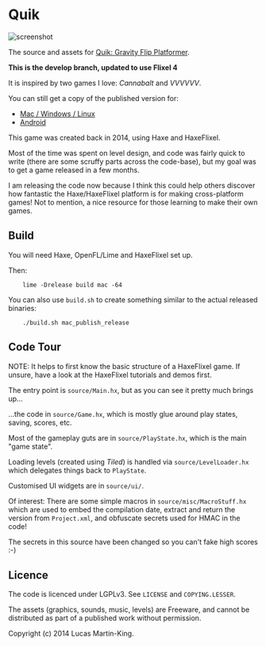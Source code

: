 Quik
====

![screenshot](https://img.itch.zone/aW1hZ2UvMTMxMDUvNDUzNTkucG5n/347x500/VV6Njs.png)

The source and assets for [Quik: Gravity Flip Platformer](https://irrationalidiom.com/quik).

**This is the develop branch, updated to use Flixel 4**

It is inspired by two games I love: _Cannabalt_ and _VVVVVV_.

You can still get a copy of the published version for:

* [Mac / Windows / Linux](https://irrationalidiom.itch.io/quik)
* [Android](https://play.google.com/store/apps/details?id=com.irrationalidiom.quik_release)

This game was created back in 2014, using Haxe and HaxeFlixel.

Most of the time was spent on level design, and code was fairly quick
to write (there are some scruffy parts across the code-base), but my
goal was to get a game released in a few months.

I am releasing the code now because I think this could help others
discover how fantastic the Haxe/HaxeFlixel platform is for making
cross-platform games! Not to mention, a nice resource for those 
learning to make their own games.

## Build

You will need Haxe, OpenFL/Lime and HaxeFlixel set up.

Then:

```
    lime -Drelease build mac -64
```

You can also use `build.sh` to create something similar to the actual
released binaries:

```
    ./build.sh mac_publish_release
```


## Code Tour

NOTE: It helps to first know the basic structure of a HaxeFlixel game.
If unsure, have a look at the HaxeFlixel tutorials and demos first.

The entry point is `source/Main.hx`, but as you can see it pretty much brings up...

...the code in `source/Game.hx`, which is mostly glue around play states, saving, scores, etc.

Most of the gameplay guts are in `source/PlayState.hx`, which is the main "game state".

Loading levels (created using _Tiled_) is handled via `source/LevelLoader.hx` which delegates
things back to `PlayState`.

Customised UI widgets are in `source/ui/`.

Of interest: There are some simple macros in `source/misc/MacroStuff.hx`
which are used to embed the compilation date, extract and return
the version from `Project.xml`, and obfuscate secrets used for HMAC in the code!

The secrets in this source have been changed so you can't fake high scores :-)

## Licence

The code is licenced under LGPLv3. See `LICENSE` and `COPYING.LESSER`.

The assets (graphics, sounds, music, levels) are Freeware, and cannot be 
distributed as part of a published work without permission.

Copyright (c) 2014 Lucas Martin-King.
